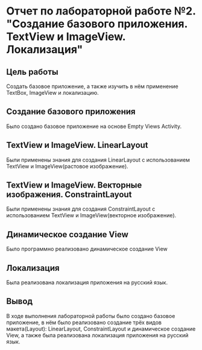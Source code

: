 # Отчет по лабораторной работе №2. "Создание базового приложения. TextView и ImageView. Локализация"
## Цель работы 
Создать базовое приложение, а также изучить в нём применение TextBox, ImageView и локализацию.
## Создание базового приложения
Было создано базовое приложение на основе Empty Views Activity.
## TextView и ImageView. LinearLayout
Были применены знания для создания LinearLayout с использованием TextView и ImageView(растовое изображение).
## TextView и ImageView. Векторные изображения. ConstraintLayout
Были применены знания для создания ConstraintLayout с использованием TextView и ImageView(векторное изображение).
## Динамическое создание View
Было программно реализовано динамическое создание View
## Локализация
Была реализована локализация приложения на русский язык.
## Вывод
В ходе выполнения лабораторной работы было создано базовое приложение, в нём было реализовано создание трёх видов макета(Layout): LinearLayout, ConstraintLayout и динамическое создание View, а также была реализована локализация приложения на русский язык.
